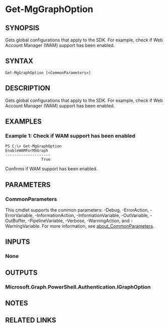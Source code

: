 ﻿---
external help file: Microsoft.Graph.Authentication.dll-Help.xml
Module Name: Microsoft.Graph.Authentication
online version: https://learn.microsoft.com/en-us/powershell/module/microsoft.graph.authentication/get-mgenvironment
schema: 2.0.0
---

# Get-MgGraphOption

## SYNOPSIS
Gets global configurations that apply to the SDK.
For example, check if Web Account Manager (WAM) support has been enabled.

## SYNTAX

```
Get-MgGraphOption [<CommonParameters>]
```

## DESCRIPTION
Gets global configurations that apply to the SDK.
For example, check if Web Account Manager (WAM) support has been enabled.

## EXAMPLES

### Example 1: Check if WAM support has been enabled
```
PS C:\> Get-MgGraphOption
EnableWAMForMSGraph 
--------------------
                True
```

Confirms if WAM support has been enabled.

## PARAMETERS

### CommonParameters
This cmdlet supports the common parameters: -Debug, -ErrorAction, -ErrorVariable, -InformationAction, -InformationVariable, -OutVariable, -OutBuffer, -PipelineVariable, -Verbose, -WarningAction, and -WarningVariable. For more information, see [about_CommonParameters](http://go.microsoft.com/fwlink/?LinkID=113216).

## INPUTS

### None
## OUTPUTS

### Microsoft.Graph.PowerShell.Authentication.IGraphOption
## NOTES

## RELATED LINKS

